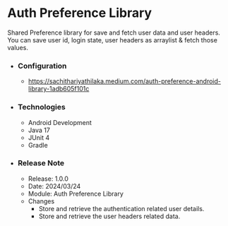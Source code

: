 # Auth Preference Library

Shared Preference library for save and fetch user data and user headers. You can save user id, login state, user headers as arraylist & fetch those values. 

* ### Configuration
  * https://sachithariyathilaka.medium.com/auth-preference-android-library-1adb605f101c

* ### Technologies
  * Android Development
  * Java 17
  * JUnit 4
  * Gradle

* ### Release Note

  * Release: 1.0.0
  * Date: 2024/03/24
  * Module: Auth Preference Library
  * Changes
    * Store and retrieve the authentication related user details.
    * Store and retrieve the user headers related data.

